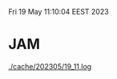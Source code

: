 Fri 19 May 11:10:04 EEST 2023
# JAM
<a href='./cache/202305/19_11.log'>./cache/202305/19_11.log</a>
